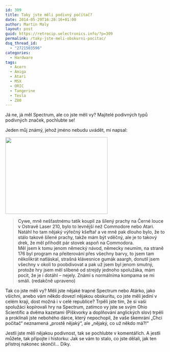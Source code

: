 ```yaml
---
id: 309
title: Taky jste měli podivný počítač?
date: 2014-05-29T16:28:16+01:00
author: Martin Maly
layout: post
guid: https://retrocip.uelectronics.info/?p=309
permalink: /taky-jste-meli-obskurni-pocitac/
dsq_thread_id:
  - "2721503596"
categories:
  - Hardware
tags:
  - Acorn
  - Amiga
  - Atari
  - MSX
  - ORIC
  - Tangerine
  - Tesla
  - Z80
---
```

Já ne, já měl Spectrum, ale co jste měli vy? Majitelé podivných typů podivných značek, pochlubte se!

<!--more-->

Jeden můj známý, jehož jméno nebudu uvádět, mi napsal:

<img loading="lazy" class="aligncenter size-full wp-image-310" src="https://retrocip.uelectronics.info/wp-content/uploads/sites/6/2014/05/laser210_1.jpg" alt="" width="320" height="240" /> 

> <span style="color: #262626;">Cywe, mně nešťastnému tatík koupil za šílený prachy na Černé louce v Ostravě Laser 210, bylo to levnější než Commodore nebo Atari. Natáhl ho tam nějaký výřečný kšeftař a ve mně pak dlouho bylo, že to stálo takové šílené prachy, takže mám být vděčný, ale je to takový drek, že měl přihodit pár stovek aspoň na Commodora. </span><br style="color: #262626;" /><span style="color: #262626;">Měl jsem k tomu jenom německý návod, německy neumím, na straně 176 byl program na přeiterování přes všechny barvy, to jsem tam několikrát natláskal, strašná klávesnice gumák aaargh, donutil jsem všechny v okolí to poobdivovat a pak už jsem byl jenom smutný, protože hry jsem měl slíbené od strejdy jednoho spolužáka, mám pocit, že je i dotáhl &#8211; nejely. Známí s normálníma kompama se mi smáli. (redakčně upraveno)</span>

Tak co jste měli vy? Měli jste nějaké trapné Spectrum nebo Atárko, jako všichni, anebo vám někdo dovezl nějakou obskuritu, co jste měli jediní v celém kraji, dost možná i v celé republice? Trpěli jste tím, že si vaši spolužáci kopírovali hry na Spectrum, zatímco vy jste se svým Ohio Scientific a dvěma kazetami (Piškvorky a doplňování anglických slov) trpěli a proklínali jste nebohého dárce, který nepochopil, že vaše škemrání &#8222;Chci počítač&#8220; neznamená &#8222;prostě nějaký&#8220;, ale &#8222;nějaký, co už někdo má?!&#8220;

Jestli jste měli nějakou podivnost, tak se pochlubte v komentářích. A jestli můžete, tak připojte i historku: Jak se vám to stalo, co jste dělali, jak ten přístroj nakonec skončil&#8230; Díky.